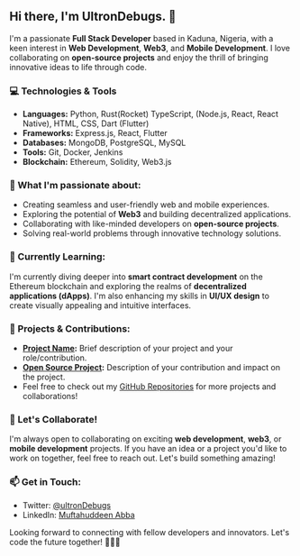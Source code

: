 ## Hi there, I'm UltronDebugs. 👋

I'm a passionate **Full Stack Developer** based in Kaduna, Nigeria, with a keen interest in **Web Development**, **Web3**, and **Mobile Development**. I love collaborating on **open-source projects** and enjoy the thrill of bringing innovative ideas to life through code.

### 💻 Technologies & Tools
- **Languages:** Python, Rust(Rocket) TypeScript, (Node.js, React, React Native), HTML, CSS, Dart (Flutter)
- **Frameworks:** Express.js, React, Flutter
- **Databases:** MongoDB, PostgreSQL, MySQL
- **Tools:** Git, Docker, Jenkins
- **Blockchain:** Ethereum, Solidity, Web3.js

### 🚀 What I'm passionate about:
- Creating seamless and user-friendly web and mobile experiences.
- Exploring the potential of **Web3** and building decentralized applications.
- Collaborating with like-minded developers on **open-source projects**.
- Solving real-world problems through innovative technology solutions.

### 🌱 Currently Learning:
I'm currently diving deeper into **smart contract development** on the Ethereum blockchain and exploring the realms of **decentralized applications (dApps)**. I'm also enhancing my skills in **UI/UX design** to create visually appealing and intuitive interfaces.

### 🔧 Projects & Contributions:
- **[Project Name](Link):** Brief description of your project and your role/contribution.
- **[Open Source Project](Link):** Description of your contribution and impact on the project.
- Feel free to check out my [GitHub Repositories](https://github.com/ultroDebugs) for more projects and collaborations!

### 🤝 Let's Collaborate!
I'm always open to collaborating on exciting **web development**, **web3**, or **mobile development** projects. If you have an idea or a project you'd like to work on together, feel free to reach out. Let's build something amazing!

### 📫 Get in Touch:
- Twitter: [@ultronDebugs](https://twitter.com/UltronDebugs)
- LinkedIn: [Muftahuddeen Abba](https://www.linkedin.com/in/muftahuddeen-abba-39a53823b/)
<!--- - Portfolio: [Your Portfolio Website](https://www.your-portfolio-website.com)--->

Looking forward to connecting with fellow developers and innovators. Let's code the future together! 👩‍💻🚀



<!---
ultronDebugs/ultronDebugs is a ✨ special ✨ repository because its `README.md` (this file) appears on your GitHub profile.
You can click the Preview link to take a look at your changes.
--->
